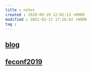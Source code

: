```yaml
---
title : notes
created : 2020-09-19 12:02:13 +0900
modified : 2021-02-17 17:16:02 +0900
tag : 
---
```

## [blog](blog)
## [feconf2019](feconf2019)
